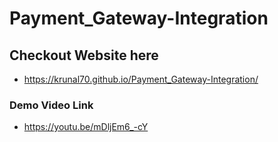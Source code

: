 # Payment_Gateway-Integration

## Checkout Website here
- https://krunal70.github.io/Payment_Gateway-Integration/

### Demo Video Link
- https://youtu.be/mDljEm6_-cY
